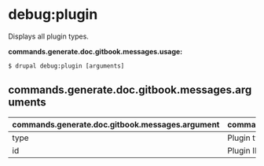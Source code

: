 # debug:plugin
Displays all plugin types.

**commands.generate.doc.gitbook.messages.usage:**
```
$ drupal debug:plugin [arguments]
```

## commands.generate.doc.gitbook.messages.arguments
commands.generate.doc.gitbook.messages.argument | commands.generate.doc.gitbook.messages.details
---------|-------------
type | Plugin type
id | Plugin ID
